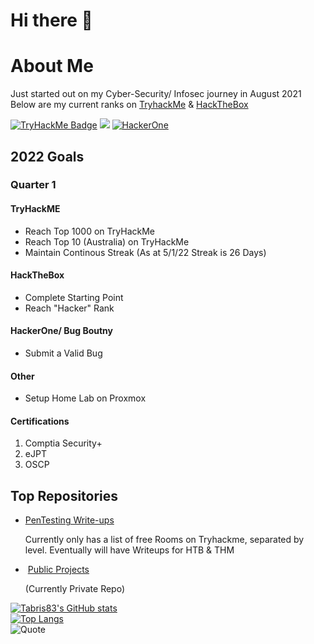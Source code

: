 # Hi there 👋

# About Me

Just started out on my Cyber-Security/ Infosec journey in August 2021
<br>Below are my current ranks on [TryhackMe](https://tryhackme.com) & [HackTheBox](https://app.hackthebox.eu)

[![TryHackMe Badge](https://tryhackme-badges.s3.amazonaws.com/tabris.png)](https://tryhackme.com/p/tabris)
[![](https://www.hackthebox.eu/badge/image/665072)](https://app.hackthebox.eu/profile/665072)
[![HackerOne](https://img.shields.io/badge/HackerOne-Twitching-blue?style=for-the-badge&logo=hackerone)](https://hackerone.com/twitching?type=user)

## 2022 Goals
### Quarter 1 
#### TryHackME
- Reach Top 1000 on TryHackMe
- Reach Top 10 (Australia) on TryHackMe
- Maintain Continous Streak (As at 5/1/22 Streak is 26 Days)
#### HackTheBox
- Complete Starting Point
- Reach "Hacker" Rank
#### HackerOne/ Bug Boutny
- Submit a Valid Bug
#### Other
- Setup Home Lab on Proxmox <div align="Setup Repo for this">

#### Certifications
1. Comptia Security+
2. eJPT
3. OSCP

## Top Repositories
- [PenTesting Write-ups](https://github.com/TwitchingAstronaut/Pentesting_Writeups)
    <p>
    Currently only has a list of free Rooms on Tryhackme, separated by level.
    Eventually will have Writeups for HTB & THM
    </p>
- <img scr="\icons\lock-black.png"> [Public Projects]()
    <p>
    (Currently Private Repo)
    </p>

[![Tabris83's GitHub stats](https://github-readme-stats.vercel.app/api?username=twitchingastronaut&theme=merko&show_icons=true)](https://github.com/twitchingastronaut)<br>
[![Top Langs](https://github-readme-stats.vercel.app/api/top-langs/?username=twitchingastronaut&theme=merko&show_icons=true)](https://github.com/twitchingastronaut/github-readme-stats)<br>
![Quote](https://github-readme-quotes.herokuapp.com/quote?theme=merko)
